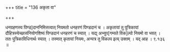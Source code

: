 +++
title = "136 अकृता वा"

+++

धनग्रहणस्य पिण्ड]दाननिमित्तत्वात् नियमतो धनहरणं पिण्डदानं च । अकृतायां तु पुत्रिकायां दौहित्रस्येच्छासंनियोगशिष्यं पिण्डदानं धनहरणं च स्यात् । यद्य् अभ्युप[गम्यते विक]ल्पो नियमो वा भवत् । ततः पुत्रिकाविधिनार्थः स्यात् । तस्मात् कृतायां नियमः, अन्यत्र तु विकल्प इत्य् उक्तम् । यद् आह । ९.१३६ ॥